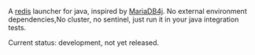 A [redis](https://github.com/redis/redis) launcher for java, inspired
by [MariaDB4j](https://github.com/MariaDB4j/MariaDB4j). No external environment
dependencies,No
cluster, no sentinel, just run it in your java integration tests.

Current status: development, not yet released.